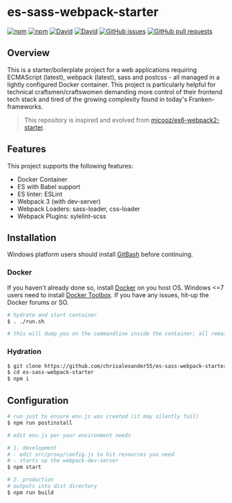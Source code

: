 # es-sass-webpack-starter

[![npm](https://img.shields.io/npm/l/es-sass-webpack-starter.svg?maxAge=2592000?style=flat-square)](https://github.com/chrisalexander55/es-sass-webpack-starter/blob/master/LICENSE)
[![npm](https://img.shields.io/npm/v/es-sass-webpack-starter.svg?maxAge=2592000?style=flat-square)](https://www.npmjs.com/package/es-sass-webpack-starter)
[![David](https://img.shields.io/david/chrisalexander55/es-sass-webpack-starter.svg?maxAge=2592000?style=flat-square)]()
[![David](https://img.shields.io/david/dev/chrisalexander55/es-sass-webpack-starter.svg?maxAge=2592000?style=flat-square)]()
[![GitHub issues](https://img.shields.io/github/issues/chrisalexander55/es-sass-webpack-starter.svg)]()
[![GitHub pull requests](https://img.shields.io/github/issues-pr/chrisalexander55/es-sass-webpack-starter.svg)]()

## Overview

This is a starter/boilerplate project for a web applications requiring ECMAScript (latest), webpack (latest), sass and postcss - all managed in a lightly configured Docker container. This project is particularly helpful for technical craftsmen/craftswomen demanding more control of their frontend tech stack and tired of the growing complexity found in today's Franken-frameworks.

> This repository is inspired and evolved from [micooz/es6-webpack2-starter](https://github.com/micooz/es6-webpack2-starter).

## Features

This project supports the following features:

* Docker Container
* ES with Babel support
* ES linter: ESLint
* Webpack 3 (with dev-server)
* Webpack Loaders: sass-loader, css-loader
* Webpack Plugins: sylelint-scss

## Installation

Windows platform users should install [GitBash](https://git-scm.com/downloads) before continuing.

### Docker

If you haven't already done so, install [Docker](https://www.docker.com/) on you host OS. Windows <=7 users need to install [Docker Toolbox](https://www.docker.com/products/docker-toolbox). If you have any issues, hit-up the Docker forums or SO.

```bash
# hydrate and start container
$ . ./run.sh

# this will dump you on the commandline inside the container; all remaining CLI tasks happen here...
```

### Hydration

```bash
$ git clone https://github.com/chrisalexander55/es-sass-webpack-starter.git
$ cd es-sass-webpack-starter
$ npm i
```

## Configuration

```bash
# run just to ensure env.js was created (it may silently fail)
$ npm run postinstall

# edit env.js per your environment needs

# 1. development
# - edit src/proxy/config.js to hit resources you need 
# - starts up the webpack-dev-server
$ npm start

# 2. production
# outputs into dist directory
$ npm run build
```